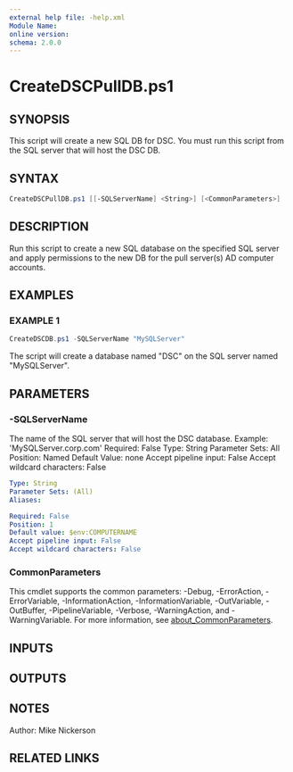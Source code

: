 ```yaml
---
external help file: -help.xml
Module Name:
online version:
schema: 2.0.0
---
```


# CreateDSCPullDB.ps1

## SYNOPSIS

This script will create a new SQL DB for DSC.
You must run this script from the SQL server that will host the DSC DB.

## SYNTAX

```PowerShell
CreateDSCPullDB.ps1 [[-SQLServerName] <String>] [<CommonParameters>]
```

## DESCRIPTION

Run this script to create a new SQL database on the specified SQL server and apply permissions to the new DB for the pull server(s) AD computer accounts.

## EXAMPLES

### EXAMPLE 1

```PowerShell
CreateDSCDB.ps1 -SQLServerName "MySQLServer"
```

The script will create a database named "DSC" on the SQL server named "MySQLServer".

## PARAMETERS

### -SQLServerName

The name of the SQL server that will host the DSC database.
Example: 'MySQLServer.corp.com'
Required: False
Type: String
Parameter Sets: All
Position: Named
Default Value: none
Accept pipeline input: False
Accept wildcard characters: False

```yaml
Type: String
Parameter Sets: (All)
Aliases:

Required: False
Position: 1
Default value: $env:COMPUTERNAME
Accept pipeline input: False
Accept wildcard characters: False
```

### CommonParameters

This cmdlet supports the common parameters: -Debug, -ErrorAction, -ErrorVariable, -InformationAction, -InformationVariable, -OutVariable, -OutBuffer, -PipelineVariable, -Verbose, -WarningAction, and -WarningVariable. For more information, see [about_CommonParameters](http://go.microsoft.com/fwlink/?LinkID=113216).

## INPUTS

## OUTPUTS

## NOTES

Author: Mike Nickerson

## RELATED LINKS
